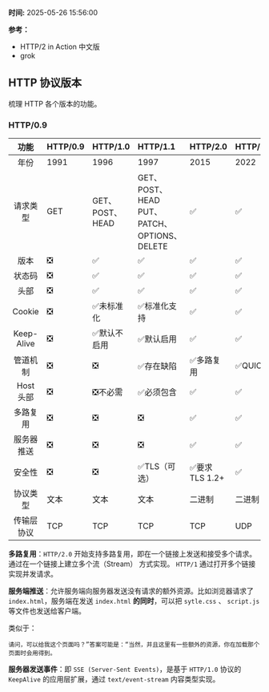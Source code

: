 **时间:** 2025-05-26 15:56:00

**参考：**

* HTTP/2 in Action 中文版
* grok



## HTTP 协议版本

梳理 HTTP 各个版本的功能。

### HTTP/0.9

|功能|HTTP/0.9|HTTP/1.0|HTTP/1.1|HTTP/2.0|HTTP/3.0|
|:----:|:--|:--|:--|:--|:--|
|年份|1991|1996|1997|2015|2022|
|请求类型|GET|GET、 POST、 HEAD|GET、POST、HEAD<br/>PUT、PATCH、<br/>OPTIONS、DELETE|✅|✅|
|版本|❎|✅|✅|✅|✅|
|状态码|❎|✅|✅|✅|✅|
|头部|❎|✅|✅|✅|✅|
|Cookie|❎|✅未标准化|✅标准化支持|✅|✅|
|Keep-Alive|❎|✅默认不启用|✅默认启用|✅|✅|
|管道机制|❎|❎|✅存在缺陷|✅多路复用|✅QUIC|
|Host 头部|❎|❎不必需|✅必须包含|✅|✅|
|多路复用|❎|❎|❎|✅|✅|
|服务器推送|❎|❎|❎|✅|✅|
|安全性|❎|❎|✅TLS（可选）|✅要求 TLS 1.2+|✅|
|协议类型|文本|文本|文本|二进制|二进制|
|传输层协议|TCP|TCP|TCP|TCP|UDP|

**多路复用**：`HTTP/2.0` 开始支持多路复用，即在一个链接上发送和接受多个请求。通过在一个链接上建立多个流（Stream） 方式实现。 `HTTP/1` 通过打开多个链接实现并发请求。

**服务端推送**：允许服务端向服务器发送没有请求的额外资源。比如浏览器请求了 `index.html`，服务端在发送 `index.html` **的同时**，可以把 `sytle.css` 、 `script.js` 等文件也发送给客户端。

类似于：
```
请问，可以给我这个页面吗？”答案可能是：“当然，并且这里有一些额外的资源，你在加载那个页面时会用得到。
```

**服务器发送事件**：即 `SSE (Server-Sent Events)`，是基于 `HTTP/1.0` 协议的 `KeepAlive` 的应用层扩展，通过 `text/event-stream` 内容类型实现。

